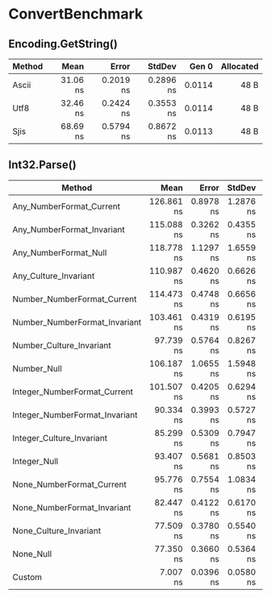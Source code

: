 # ConvertBenchmark

## Encoding.GetString()

| Method |     Mean |     Error |    StdDev |  Gen 0 | Allocated |
|------- |---------:|----------:|----------:|-------:|----------:|
|  Ascii | 31.06 ns | 0.2019 ns | 0.2896 ns | 0.0114 |      48 B |
|   Utf8 | 32.46 ns | 0.2424 ns | 0.3553 ns | 0.0114 |      48 B |
|   Sjis | 68.69 ns | 0.5794 ns | 0.8672 ns | 0.0113 |      48 B |

## Int32.Parse()

|                         Method |       Mean |     Error |    StdDev | Allocated |
|------------------------------- |-----------:|----------:|----------:|----------:|
|       Any_NumberFormat_Current | 126.861 ns | 0.8978 ns | 1.2876 ns |       0 B |
|     Any_NumberFormat_Invariant | 115.088 ns | 0.3262 ns | 0.4355 ns |       0 B |
|          Any_NumberFormat_Null | 118.778 ns | 1.1297 ns | 1.6559 ns |       0 B |
|          Any_Culture_Invariant | 110.987 ns | 0.4620 ns | 0.6626 ns |       0 B |
|    Number_NumberFormat_Current | 114.473 ns | 0.4748 ns | 0.6656 ns |       0 B |
|  Number_NumberFormat_Invariant | 103.461 ns | 0.4319 ns | 0.6195 ns |       0 B |
|       Number_Culture_Invariant |  97.739 ns | 0.5764 ns | 0.8267 ns |       0 B |
|                    Number_Null | 106.187 ns | 1.0655 ns | 1.5948 ns |       0 B |
|   Integer_NumberFormat_Current | 101.507 ns | 0.4205 ns | 0.6294 ns |       0 B |
| Integer_NumberFormat_Invariant |  90.334 ns | 0.3993 ns | 0.5727 ns |       0 B |
|      Integer_Culture_Invariant |  85.299 ns | 0.5309 ns | 0.7947 ns |       0 B |
|                   Integer_Null |  93.407 ns | 0.5681 ns | 0.8503 ns |       0 B |
|      None_NumberFormat_Current |  95.776 ns | 0.7554 ns | 1.0834 ns |       0 B |
|    None_NumberFormat_Invariant |  82.447 ns | 0.4122 ns | 0.6170 ns |       0 B |
|         None_Culture_Invariant |  77.509 ns | 0.3780 ns | 0.5540 ns |       0 B |
|                      None_Null |  77.350 ns | 0.3660 ns | 0.5364 ns |       0 B |
|                         Custom |   7.007 ns | 0.0396 ns | 0.0580 ns |       0 B |
